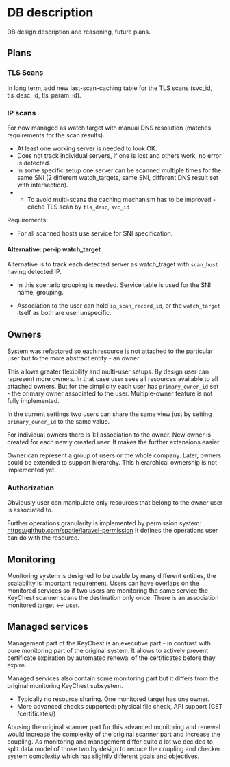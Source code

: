 # DB description

DB design description and reasoning, future plans.

## Plans

### TLS Scans

In long term, add new last-scan-caching table for the TLS scans (svc_id, tls_desc_id, tls_param_id).

### IP scans

For now managed as watch target with manual DNS resolution (matches requirements for the scan results).

 - At least one working server is needed to look OK.
 - Does not track individual servers, if one is lost and others work, no error is detected.
 - In some specific setup one server can be scanned multiple times for the same SNI
 (2 different watch_targets, same SNI, different DNS result set with intersection).
 -  - To avoid multi-scans the caching mechanism has to be improved - cache TLS scan by `tls_desc`, `svc_id`

Requirements:
 - For all scanned hosts use service for SNI specification.

#### Alternative: per-ip watch_target

Alternative is to track each detected server as watch_traget with `scan_host` having detected IP.

- In this scenario grouping is needed. Service table is used for the SNI name, grouping.

- Association to the user can hold `ip_scan_record_id`, or the `watch_target` itself as both are user unspecific.


## Owners

System was refactored so each resource is not attached to the particular user but to the more abstract entity - an owner.

This allows greater flexibility and multi-user setups. By design user can represent more owners. In that case user
sees all resources available to all attached owners. But for the simplicity each user has `primary_owner_id` set -
the primary owner associated to the user. Multiple-owner feature is not fully implemented.

In the current settings two users can share the same view just by setting `primary_owner_id` to the same value.

For individual owners there is 1:1 association to the owner. New owner is created for each newly created user.
It makes the further extensions easier.

Owner can represent a group of users or the whole company. Later, owners could be extended to support hierarchy. This
hierarchical ownership is not implemented yet.

### Authorization

Obviously user can manipulate only resources that belong to the owner user is associated to.

Further operations granularity is implemented by permission system: https://github.com/spatie/laravel-permission
It defines the operations user can do with the resource.

## Monitoring

Monitoring system is designed to be usable by many different entities, the scalability is important requirement.
Users can have overlaps on the monitored services so if two users are monitoring the same service the KeyChest scanner
scans the destination only once. There is an association monitored target <-> user.

## Managed services

Management part of the KeyChest is an executive part - in contrast with pure monitoring part of the original system.
It allows to actively prevent certificate expiration by automated renewal of the certificates before they expire.

Managed services also contain some monitoring part but it differs from the original monitoring KeyChest subsystem.

 - Typically no resource sharing. One monitored target has one owner.
 - More advanced checks supported: physical file check, API support (GET /certificates/)

Abusing the original scanner part for this advanced monitoring and renewal would increase the complexity of the
original scanner part and increase the coupling. As monitoring and management differ quite a lot we decided to
split data model of those two by design to reduce the coupling and checker system complexity which has slightly
different goals and objectives.



